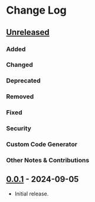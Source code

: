# Change Log

## [Unreleased]

### Added

### Changed

### Deprecated

### Removed

### Fixed

### Security

### Custom Code Generator

### Other Notes & Contributions


## [0.0.1] - 2024-09-05

- Initial release.

[Unreleased]: https://github.com/amzn/kotlin-inject-anvil/compare/0.0.1...HEAD
[0.0.1]: https://github.com/square/anvil/releases/tag/0.0.1
